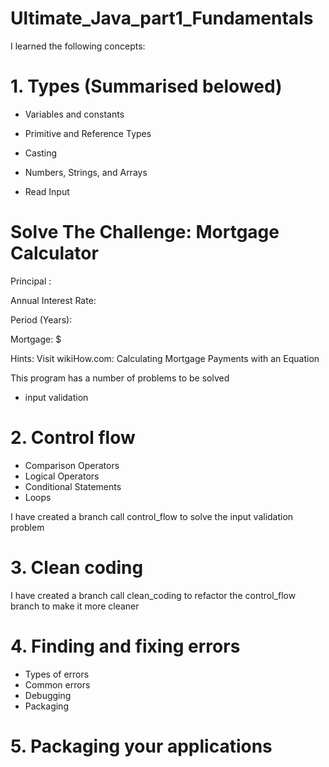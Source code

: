 # Ultimate_Java_part1_Fundamentals
I learned the following concepts:
# 1. Types (Summarised belowed)

* Variables and constants

* Primitive and Reference Types

* Casting

* Numbers, Strings, and Arrays

* Read Input
# Solve The Challenge: Mortgage Calculator

Principal : 

Annual Interest Rate: 

Period (Years):

Mortgage: $

Hints: Visit wikiHow.com: Calculating Mortgage Payments with an Equation

This program has a number of problems to be solved

- input validation

# 2. Control flow 
* Comparison Operators
* Logical Operators
* Conditional Statements
* Loops

I have created a branch call control_flow to solve the input validation problem
# 3. Clean coding
I have created a branch call clean_coding to refactor the control_flow branch to make it more cleaner 
# 4. Finding and fixing errors
* Types of errors
* Common errors
* Debugging
* Packaging
# 5. Packaging your applications
